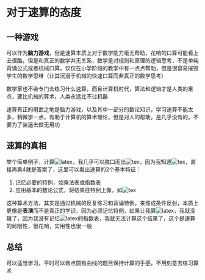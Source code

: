 # 对于速算的态度

## 一种游戏

可以作为**脑力游戏**，但是速算本质上对于数学能力毫无帮助，花哨的口算可能看上去很酷，但是和真正的数学并无关系，数学是对规则和原理的逻辑思考，不是单纯背诵公式或者机械口算，仅仅在小学阶段的教学中有一点点帮助，但是很容易摧毁学生的数学思维（让其沉溺于机械的快速口算而非真正的数学思考）

数学家也不会专门去练习什么速算，而且计算机时代，算法和逻辑才是人类的重点，要比机械的算术，人类永远比不过机器

速算真正的用武之地是脑力游戏，以及其中一部分的数论知识，学习速算不能太多，稍微学一点，有助于计算机的算术理论，但是对人的帮助，是几乎没有的，不要为了装逼去做无用功

## 速算的真相

举个简单例子，计算![latex](https://latex.codecogs.com/svg.latex?2^{12})，我几乎可以脱口而出![tex](https://latex.codecogs.com/svg.latex?2^{12}=4096)，因为我知道![tex](https://latex.codecogs.com/svg.latex?2^{10}=1024)，直接再乘4就是答案了，这里可以看出速算的2个基本特征：

1. 记忆必要的特例，如乘法表或指数表
2. 应用基本的数论公式，将结果往特例上靠，如![tex](https://latex.codecogs.com/svg.latex?2^{12}=2^{2}\cdot&space;2^{10}=4\cdot&space;1024=4096)

这种算术方法，其实是通过机械的反复练习和背诵特例，来练成条件反射，本质上更像是**表演**而不是真正的学识，因为必须记忆特例，如果让我算![latex](https://latex.codecogs.com/svg.latex?3^{12})，我就没辙了，因为我没有记忆![latex](https://latex.codecogs.com/svg.latex?3^{n})的指数表，我就无法计算这个结果了，这个是速算的局限性，很花哨，实用性也很一般

## 总结

可以适当学习，平时可以做点圆锥曲线的题目保持计算的手感，不用刻意去练习算术
